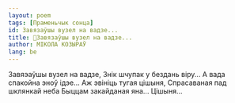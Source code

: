 ```yaml
---
layout: poem
tags: [Праменьчык сонца]
id: Завязаўшы вузел на вадзе...
title: 🚧Завязаўшы вузел на вадзе...
author: МІКОЛА КОЗЫРАЎ
lang: be
---
```



Завяэаўшы вузел на вадзе, Знік шчупак у бездань віру... А вада спакойна эноў ідэе... Аж эвініць тугая цішыня, Спрасаваная пад шклянкай неба Быццам закайданая яна... Цішыня...
